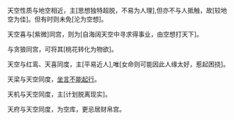 天空性质与地空相近，主[思想独特超脱，不易为人理],但亦不与人抵触，故[较地空为佳]。但有时则未免[沦为空想]。

天空喜与[紫微]同宫，则为[自海阔天空中寻求得事业，由空想打天下]。

与贪狼同宫，可将其[桃花转化为物欲]。

天空与红鸾、天喜同度，主[平易近人],唯[女命则可能因此人缘太好，惹起困挠]。

天梁与天空同度，[坐言不能起行](是指言行不一致，即说了却不去做)。

天机与天空同度，主[计划脱离现实]。

天府与天空同度，为空库，更忌居财帛宫。